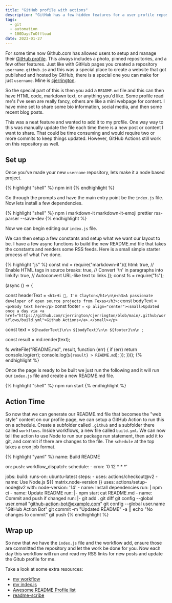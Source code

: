 ```yaml
---
title: "GitHub profile with actions"
description: "GitHub has a few hidden features for a user profile repository and how to add some GitHub Actions to them"
tags:
  - git
  - automation
  - 100DaysToOffload
date: 2023-01-27
---
```


For some time now Github.com has allowed users to setup and manage their [GitHub profile](https://docs.github.com/en/account-and-profile/setting-up-and-managing-your-github-profile). This always includes a photo, pinned repositories, and a few other features. Just like with GitHub pages you created a repository `username.github.io` and this was a special place to create a website that got published and hosted by GitHub, there is a special one you can make for just `username`. Mine is [cjerrington](https://github.com/cjerrington).

So the special part of this is then you add a `README.md` file and this can then have HTML code, markdown text, or anything you'd like. Some profile read me's I've seen are really fancy, others are like a mini webpage for content. I have mine set to share some bio information, social media, and then some recent blog posts.

This was a neat feature and wanted to add it to my profile. One way way to this was manually update the file each time there is a new post or content I want to share. That could be time consuming and would require two or more commits to keep things updated. However, GitHub Actions still work on this repository as well.

## Set up

Once you've made your new `username` repository, lets make it a node based project.

{% highlight "shell" %}
npm init
{% endhighlight %}

Go through the prompts and have the main entry point be the `index.js` file. Now lets install a few dependencies.

{% highlight "shell" %}
npm i markdown-it markdown-it-emoji prettier rss-parser --save-dev
{% endhighlight %}

Now we can begin editing our `index.js` file.

We can then setup a few constants and setup what we want our layout to be. I have a few async functions to build the new README.md file that takes the constants and renders some RSS feeds. Here is a small simple starter process of what I've done.

{% highlight "js" %}
const md = require("markdown-it")({
  html: true, // Enable HTML tags in source
  breaks: true, // Convert '\n' in paragraphs into <br>
  linkify: true, // Autoconvert URL-like text to links
});
const fs = require("fs");

(async () => {

  const headerText = `<h1>Hi 👋, I'm Clayton</h1>\n\n<h3>A passionate developer of open source projects from Texas</h3>`;
  const bodyText = `<p>Body text here</p>`
  const footer = `<p align="center"><small>Updated once a day via <a href="https://github.com/cjerrington/cjerrington/blob/main/.github/workflows/build.yml">Github Actions</a>.</small></p>`

  const text = `${headerText}\n\n
    ${bodyText}\n\n
    ${footer}\n\n
  `;

  const result = md.render(text);

  fs.writeFile("README.md", result, function (err) {
    if (err) return console.log(err);
    console.log(`${result} > README.md`);
  });
})();
{% endhighlight %}

Once the page is ready to be built we just run the following and it will run our `index.js` file and create a new README.md file.

{% highlight "shell" %}
npm run start
{% endhighlight %}

## Action Time

So now that we can generate our README.md file that becomes the "web style" content on our profile page, we can setup a GitHub Action to run this on a schedule. Create a subfolder called `.github` and a subfolder there called `workflows`. Inside workflows, a new file called `build.yml`. We can now tell the action to use Node to run our package run statement, then add it to git, and commit if there are changes to the file. The `schedule` at the top takes a cron job format. 

{% highlight "yaml" %}
name: Build README

on:
  push:
  workflow_dispatch:
  schedule:
    - cron:  '0 12 * * *'

jobs:
  build:
    runs-on: ubuntu-latest
    steps:
    - uses: actions/checkout@v2
    - name: Use Node.js ${{ matrix.node-version }}
      uses: actions/setup-node@v2
      with:
        node-version: '14'
    - name: Install dependencies
      run: |
        npm ci
    - name: Update README
      run: |-
        npm start
        cat README.md
    - name: Commit and push if changed
      run: |-
        git add .
        git diff
        git config --global user.email "github-action-bot@example.com"
        git config --global user.name "GitHub Action Bot"
        git commit -m "Updated README" -a || echo "No changes to commit"
        git push
{% endhighlight %}

## Wrap up

So now that we have the `index.js` file and the workflow add, ensure those are committed the repository and let the work be done for you. Now each day this workflow will run and read my RSS links for new posts and update the Gitub profile for me. 

Take a look at some extra resources:
- [my workflow](https://github.com/cjerrington/cjerrington/blob/main/.github/workflows/build.yml)
- [my index.js](https://github.com/cjerrington/cjerrington/blob/main/index.js)
- [Awesome README Profile list](https://zzetao.github.io/awesome-github-profile/)
- [readme-scribe](https://github.com/muesli/readme-scribe)